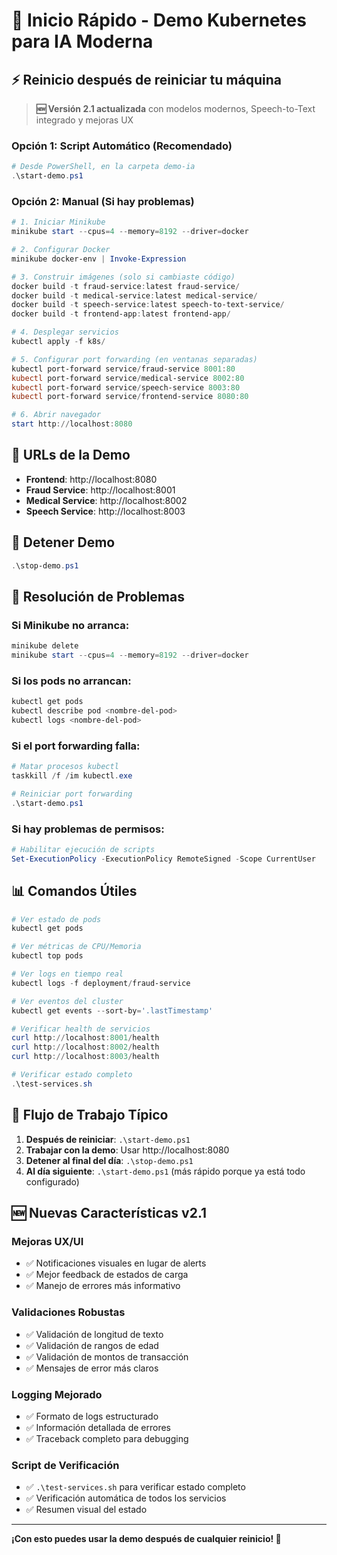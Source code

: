 # 🚀 Inicio Rápido - Demo Kubernetes para IA Moderna

## ⚡ Reinicio después de reiniciar tu máquina

> **🆕 Versión 2.1 actualizada** con modelos modernos, Speech-to-Text integrado y mejoras UX

### Opción 1: Script Automático (Recomendado)
```powershell
# Desde PowerShell, en la carpeta demo-ia
.\start-demo.ps1
```

### Opción 2: Manual (Si hay problemas)
```powershell
# 1. Iniciar Minikube
minikube start --cpus=4 --memory=8192 --driver=docker

# 2. Configurar Docker
minikube docker-env | Invoke-Expression

# 3. Construir imágenes (solo si cambiaste código)
docker build -t fraud-service:latest fraud-service/
docker build -t medical-service:latest medical-service/
docker build -t speech-service:latest speech-to-text-service/
docker build -t frontend-app:latest frontend-app/

# 4. Desplegar servicios
kubectl apply -f k8s/

# 5. Configurar port forwarding (en ventanas separadas)
kubectl port-forward service/fraud-service 8001:80
kubectl port-forward service/medical-service 8002:80
kubectl port-forward service/speech-service 8003:80
kubectl port-forward service/frontend-service 8080:80

# 6. Abrir navegador
start http://localhost:8080
```

## 📱 URLs de la Demo

- **Frontend**: http://localhost:8080
- **Fraud Service**: http://localhost:8001
- **Medical Service**: http://localhost:8002
- **Speech Service**: http://localhost:8003

## 🛑 Detener Demo

```powershell
.\stop-demo.ps1
```

## 🔧 Resolución de Problemas

### Si Minikube no arranca:
```powershell
minikube delete
minikube start --cpus=4 --memory=8192 --driver=docker
```

### Si los pods no arrancan:
```powershell
kubectl get pods
kubectl describe pod <nombre-del-pod>
kubectl logs <nombre-del-pod>
```

### Si el port forwarding falla:
```powershell
# Matar procesos kubectl
taskkill /f /im kubectl.exe

# Reiniciar port forwarding
.\start-demo.ps1
```

### Si hay problemas de permisos:
```powershell
# Habilitar ejecución de scripts
Set-ExecutionPolicy -ExecutionPolicy RemoteSigned -Scope CurrentUser
```

## 📊 Comandos Útiles

```powershell
# Ver estado de pods
kubectl get pods

# Ver métricas de CPU/Memoria
kubectl top pods

# Ver logs en tiempo real
kubectl logs -f deployment/fraud-service

# Ver eventos del cluster
kubectl get events --sort-by='.lastTimestamp'

# Verificar health de servicios
curl http://localhost:8001/health
curl http://localhost:8002/health
curl http://localhost:8003/health

# Verificar estado completo
.\test-services.sh
```

## 🎯 Flujo de Trabajo Típico

1. **Después de reiniciar**: `.\start-demo.ps1`
2. **Trabajar con la demo**: Usar http://localhost:8080
3. **Detener al final del día**: `.\stop-demo.ps1`
4. **Al día siguiente**: `.\start-demo.ps1` (más rápido porque ya está todo configurado)

## 🆕 Nuevas Características v2.1

### **Mejoras UX/UI**
- ✅ Notificaciones visuales en lugar de alerts
- ✅ Mejor feedback de estados de carga
- ✅ Manejo de errores más informativo

### **Validaciones Robustas**
- ✅ Validación de longitud de texto
- ✅ Validación de rangos de edad
- ✅ Validación de montos de transacción
- ✅ Mensajes de error más claros

### **Logging Mejorado**
- ✅ Formato de logs estructurado
- ✅ Información detallada de errores
- ✅ Traceback completo para debugging

### **Script de Verificación**
- ✅ `.\test-services.sh` para verificar estado completo
- ✅ Verificación automática de todos los servicios
- ✅ Resumen visual del estado

---

**¡Con esto puedes usar la demo después de cualquier reinicio! 🎉**